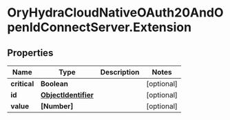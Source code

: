 # OryHydraCloudNativeOAuth20AndOpenIdConnectServer.Extension

## Properties
Name | Type | Description | Notes
------------ | ------------- | ------------- | -------------
**critical** | **Boolean** |  | [optional] 
**id** | [**ObjectIdentifier**](ObjectIdentifier.md) |  | [optional] 
**value** | **[Number]** |  | [optional] 


